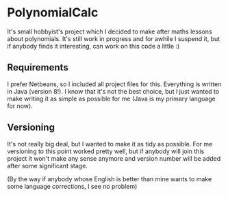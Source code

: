 PolynomialCalc
==============

It's small hobbyist's project which I decided to make after maths lessons about polynomials. It's still work in progress and for awhile I suspend it, but if anybody finds it interesting, can work on this code a little :)

Requirements
------------

I prefer Netbeans, so I included all project files for this.
Everything is written in Java (version 8!). I know that it's not the best choice, but I just wanted to make writing it as simple as possible for me (Java is my primary language for now).

Versioning
----------

It's not really big deal, but I wanted to make it as tidy as possible. For me versioning to this point worked pretty well, but if anybody will join this project it won't make any sense anymore and version number will be added after some significant stage.

(By the way if anybody whose English is better than mine wants to make some language corrections, I see no problem)

